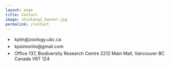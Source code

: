 ```yaml
---
layout: page
title: Contact
image: shinkang2_banner.jpg
permalink: /contact
---
```

<style>
ul li {
    padding: 2.5px 5px;
}
</style>

<ul class="fa-ul">
  <li><i class="fa-li fa fa-envelope"></i>kplin@zoology.ubc.ca</li>  
  
  <li><i class="fa-li fa fa-envelope"></i>kpsimonlin@gmail.com</li>  
  
  <li><i class="fa-li fa fa-address-book"></i>Office 137, Biodiversity Research Centre 2212 Main Mall, Vancouver BC Canada V6T 1Z4</li>  
</ul>
